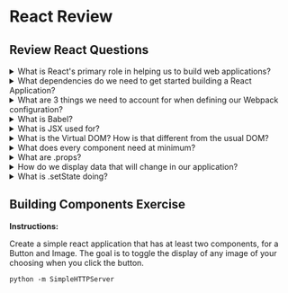 # React Review

## Review React Questions

<details>
  <summary>What is React's primary role in helping us to build web applications?</summary>

  It's role is just to use data to render a UI or View(s)

</details>

<details>
  <summary>What dependencies do we need to get started building a React Application?</summary>

  `react`, `react-dom`, `webpack`, `webpack-dev-server`, `babel-core`, `babel-loader`, `babel-preset-react`

</details>


<details>
  <summary>What are 3 things we need to account for when defining our Webpack configuration?</summary>

  1. entry: The location of the app's root javascript file (specifying the app's point of entry).

  2. output: Where we want the bundled up output to go.

  3. loaders: The specific transformations to apply to our code.

</details>

<details>
  <summary>What is Babel?</summary>

  JS Compiler

</details>

<details>
  <summary>What is JSX used for?</summary>

  JSX is an alternate Javascript syntax that allows us to write code that strongly resembles HTML. It is eventually transpiled to lightweight JavaScript objects. React then uses these objects to build out a "Virtual DOM"

</details>

<details>
  <summary>What is the Virtual DOM? How is that different from the usual DOM?</summary>

  The Virtual DOM is a Javascript representation of the actual DOM. React isolates the changes between old and new instances of the Virtual DOM and then only updates the actual DOM with the necessary changes.

</details>

<details>
  <summary>What does every component need at minimum?</summary>

  A render method! It generates a Virtual DOM node that will be added to the actual DOM.

</details>

<details>
  <summary>What are .props?</summary>

  Properties! Every component has .props, they are immutable and cannot be changed while your program is running.

</details>


<details>
  <summary>How do we display data that will change in our application?</summary>

  Through a component's state, in which values stored in the component are mutable attributes.

</details>


<details>
  <summary>What is .setState doing?</summary>

    Whenever we run .setState, our component "diff's" the current DOM, and compares the Virtual DOM node with the updated state to the current DOM.

    React only replaces the current DOM with parts that have changed.

</details>

## Building Components Exercise

**Instructions:**

Create a simple react application that has at least two components, for a Button and Image. The goal is to toggle the display of any image of your choosing when you click the button.

```
python -m SimpleHTTPServer
```
